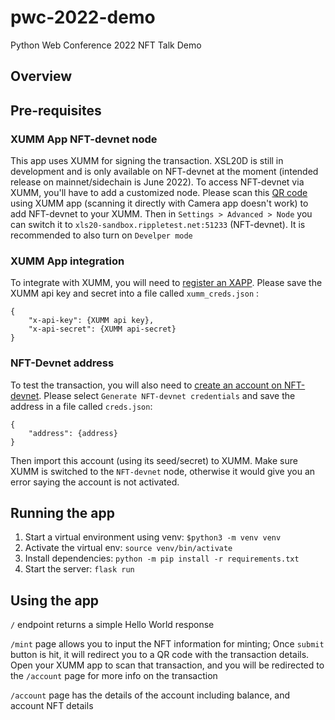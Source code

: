 # pwc-2022-demo
Python Web Conference 2022 NFT Talk Demo

## Overview

## Pre-requisites 
### XUMM App NFT-devnet node
This app uses XUMM for signing the transaction. XSL20D is still in development and is only available on NFT-devnet at the moment (intended release on mainnet/sidechain is June 2022). To access NFT-devnet via XUMM, you'll have to add a customized node. Please scan this [QR code](https://nnwqrfc.dlvr.cloud/XLS20-QR.png) using XUMM app (scanning it directly with Camera app doesn't work) to add NFT-devnet to your XUMM. Then in `Settings > Advanced > Node` you can switch it to `xls20-sandbox.rippletest.net:51233` (NFT-devnet). It is recommended to also turn on `Develper mode`


### XUMM App integration
To integrate with XUMM, you will need to [register an XAPP](https://xumm.readme.io/docs/register-your-app). Please save the XUMM api key and secret into a file called `xumm_creds.json` :
```
{
    "x-api-key": {XUMM api key},
    "x-api-secret": {XUMM api-secret}
}
```

### NFT-Devnet address
To test the transaction, you will also need to [create an account on NFT-devnet](https://xrpl.org/xrp-testnet-faucet.html). Please select `Generate NFT-devnet credentials` and save the address in a file called `creds.json`:
```
{
    "address": {address}
}
```
Then import this account (using its seed/secret) to XUMM. Make sure XUMM is switched to the `NFT-devnet` node, otherwise it would give you an error saying the account is not activated.

## Running the app
1. Start a virtual environment using venv: `$python3 -m venv venv`
2. Activate the virtual env: `source venv/bin/activate`
3. Install dependencies: `python -m pip install -r requirements.txt`
4. Start the server: `flask run`

## Using the app

`/` endpoint returns a simple Hello World response

`/mint` page allows you to input the NFT information for minting; Once `submit` button is hit, it will redirect you to a QR code with the transaction details. Open your XUMM app to scan that transaction, and you will be redirected to the `/account` page for more info on the transaction

`/account` page has the details of the account including balance, and account NFT details
